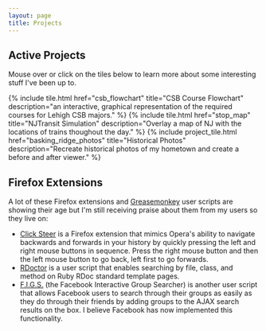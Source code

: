 ```yaml
---
layout: page
title: Projects
---
```


Active Projects
---------------

Mouse over or click on the tiles below to learn more about some interesting stuff I've been up to.

<div class="tiles">
  {% include tile.html href="csb_flowchart" title="CSB Course Flowchart" description="an interactive, graphical representation of the required courses for Lehigh CSB majors." %}
  {% include tile.html href="stop_map" title="NJTransit Simulation" description="Overlay a map of NJ with the locations of trains thoughout the day." %}
  {% include project_tile.html href="basking_ridge_photos" title="Historical Photos" description="Recreate historical photos of my hometown and create a before and after viewer." %}
</div>

Firefox Extensions
---------------

A lot of these Firefox extensions and
[Greasemonkey](http://www.greasespot.net/) user scripts are showing their age
but I'm still receiving praise about them from my users so they live on:

* [Click Steer](/public/downloads/click-steer.xpi) is a Firefox extension that mimics
  Opera's ability to navigate backwards and forwards in your history by quickly
  pressing the left and right mouse buttons in sequence. Press the right mouse
  button and then the left mouse button to go back, left first to go forwards.
* [RDoctor](/public/downloads/rdoctor-version-1.user.js) is a user script that enables
  searching by file, class, and method on Ruby RDoc standard template pages.
* [F.I.G.S.](/public/downloads/fig-v-2.user.js) (the Facebook Interactive Group
  Searcher) is another user script that allows Facebook users to search through
  their groups as easily as they do through their friends by adding groups to
  the AJAX search results on the box. I believe Facebook has now implemented
  this functionality.
